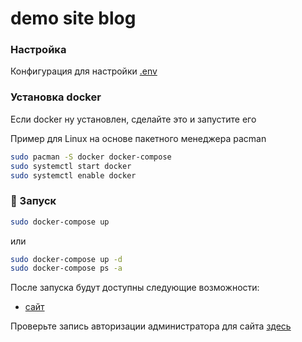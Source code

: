  # demo site blog

### Настройка

Конфигурация для настройки [.env](./.env)

### Установка docker
Если docker ну установлен, сделайте это и запустите его

Пример для Linux на основе пакетного менеджера pacman

``` sh
sudo pacman -S docker docker-compose
sudo systemctl start docker
sudo systemctl enable docker
```

### 🚀 Запуск

``` sh
sudo docker-compose up
```

или


``` sh
sudo docker-compose up -d
sudo docker-compose ps -a
```
После запуска будут доступны следующие возможности:

* [сайт](http://127.0.0.1:3000)

Проверьте запись авторизации администратора для сайта [здесь](./sql/readme.md)
